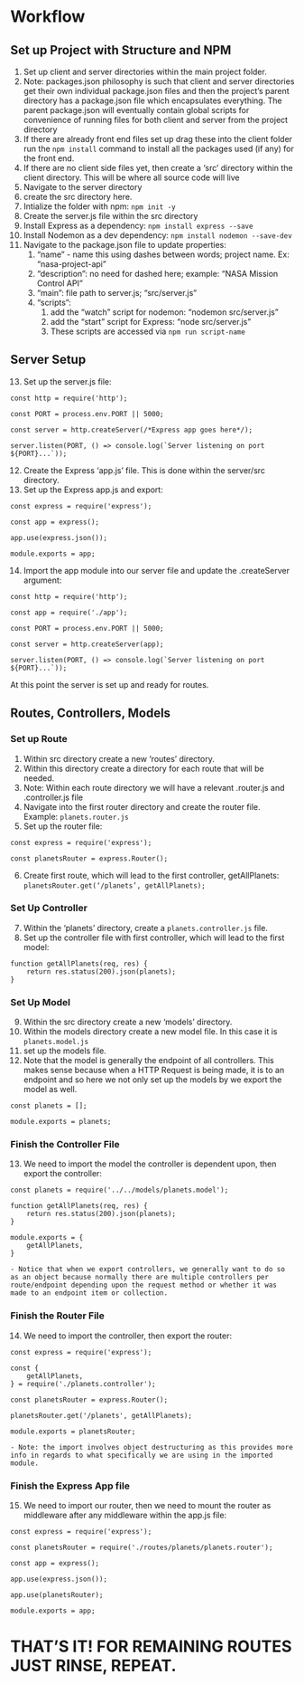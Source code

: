 # Workflow
## Set up Project with Structure and NPM
1. Set up client and server directories within the main project folder. 
2. Note: packages.json philosophy is such that client and server directories get their own individual package.json files and then the project’s parent directory has a package.json file which encapsulates everything. The parent package.json will eventually contain global scripts for convenience of running files for both client and server from the project directory
3. If there are already front end files set up drag these into the client folder run the `npm install` command to install all the packages used (if any) for the front end.
4. If there are no client side files yet, then create a ‘src’ directory within the client directory. This will be where all source code will live
5. Navigate to the server directory
6. create the src directory here.
7. Intialize the folder with npm: `npm init -y`
8. Create the server.js file within the src directory
9. Install Express as a dependency: `npm install express --save`
10. Install Nodemon as a dev dependency: `npm install nodemon --save-dev`
11. Navigate to the package.json file to update properties:
	1. “name” - name this using dashes between words; project name. Ex: “nasa-project-api”
	2. “description”: no need for dashed here; example: “NASA Mission Control API”
	3. “main”: file path to server.js; “src/server.js”
	4. “scripts”: 
		1. add the “watch” script for nodemon: “nodemon src/server.js”
		2. add the “start” script for Express: “node src/server.js”
		3. These scripts are accessed via `npm run script-name`


## Server Setup
13. Set up the server.js file:
```
const http = require('http');

const PORT = process.env.PORT || 5000;

const server = http.createServer(/*Express app goes here*/);

server.listen(PORT, () => console.log(`Server listening on port ${PORT}...`));
```
12. Create the Express ‘app.js’ file. This is done within the server/src directory. 
13. Set up the Express app.js and export:
```
const express = require('express');

const app = express();

app.use(express.json());

module.exports = app;
```
14. Import the app module into our server file and update the .createServer argument:
```
const http = require('http');

const app = require('./app');

const PORT = process.env.PORT || 5000;

const server = http.createServer(app);

server.listen(PORT, () => console.log(`Server listening on port ${PORT}...`));
```

At this point the server is set up and ready for routes.

## Routes, Controllers, Models
### Set up Route
1. Within src directory create a new ‘routes’ directory.
2. Within this directory create a directory for each route that will be needed.
3. Note: Within each route directory we will have a relevant .router.js and .controller.js file
4. Navigate into the first router directory and create the router file. Example: `planets.router.js`
5. Set up the router file:
```
const express = require('express');

const planetsRouter = express.Router();
```
6. Create first route, which will lead to the first controller, getAllPlanets: `planetsRouter.get(‘/planets’, getAllPlanets);`

### Set Up Controller
7. Within the ‘planets’ directory, create a `planets.controller.js` file.
8. Set up the controller file with first controller, which will lead to the first model:
```
function getAllPlanets(req, res) {
    return res.status(200).json(planets);
}
```

### Set Up Model
9. Within the src directory create a new ‘models’ directory.
10. Within the models directory create a new model file. In this case it is `planets.model.js`
11. set up the models file.
12. Note that the model is generally the endpoint of all controllers. This makes sense because when a HTTP Request is being made, it is to an endpoint and so here we not only set up the models by we export the model as well.
```
const planets = [];

module.exports = planets;
```

### Finish the Controller File
13. We need to import the model the controller is dependent upon, then export the controller:
```
const planets = require('../../models/planets.model');

function getAllPlanets(req, res) {
    return res.status(200).json(planets);
}

module.exports = {
    getAllPlanets,
}
```
	- Notice that when we export controllers, we generally want to do so as an object because normally there are multiple controllers per route/endpoint depending upon the request method or whether it was made to an endpoint item or collection.

### Finish the Router File 
14. We need to import the controller, then export the router:
```
const express = require('express');

const {
    getAllPlanets,
} = require('./planets.controller');

const planetsRouter = express.Router();

planetsRouter.get('/planets', getAllPlanets);

module.exports = planetsRouter;
```
	- Note: the import involves object destructuring as this provides more info in regards to what specifically we are using in the imported module.

### Finish the Express App file
15. We need to import our router, then we need to mount the router as middleware after any middleware within the app.js file:
```
const express = require('express');

const planetsRouter = require('./routes/planets/planets.router');

const app = express();

app.use(express.json());

app.use(planetsRouter);

module.exports = app;
```

# THAT’S IT! FOR REMAINING ROUTES JUST RINSE, REPEAT.